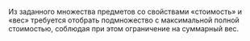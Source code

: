 Из заданного множества предметов со свойствами «стоимость» и «вес» требуется отобрать подмножество с максимальной полной стоимостью, соблюдая при этом ограничение на суммарный вес.
